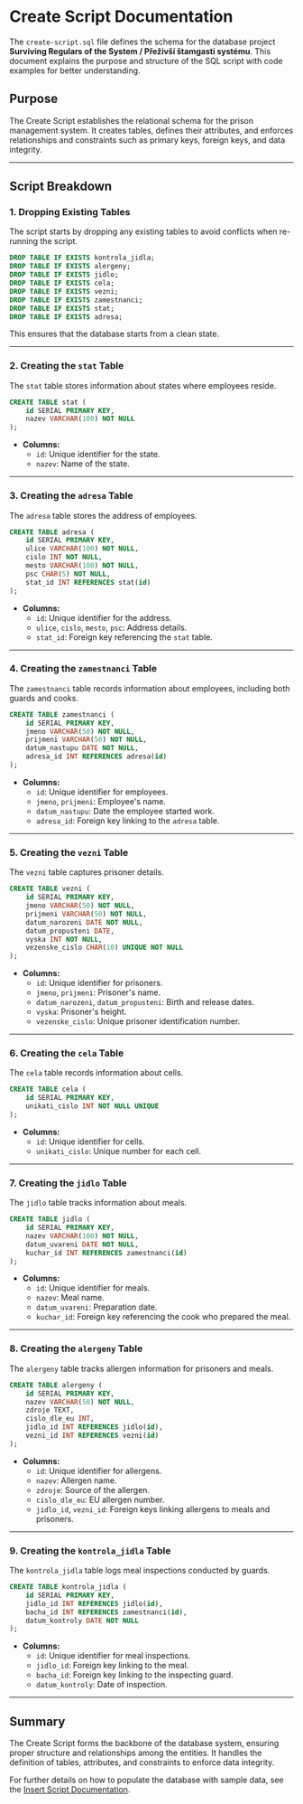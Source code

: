 # Create Script Documentation

The `create-script.sql` file defines the schema for the database project **Surviving Regulars of the System / Přeživší štamgasti systému**. This document explains the purpose and structure of the SQL script with code examples for better understanding.

## Purpose
The Create Script establishes the relational schema for the prison management system. It creates tables, defines their attributes, and enforces relationships and constraints such as primary keys, foreign keys, and data integrity.

---

## Script Breakdown

### 1. Dropping Existing Tables
The script starts by dropping any existing tables to avoid conflicts when re-running the script.

```sql
DROP TABLE IF EXISTS kontrola_jidla;
DROP TABLE IF EXISTS alergeny;
DROP TABLE IF EXISTS jidlo;
DROP TABLE IF EXISTS cela;
DROP TABLE IF EXISTS vezni;
DROP TABLE IF EXISTS zamestnanci;
DROP TABLE IF EXISTS stat;
DROP TABLE IF EXISTS adresa;
```

This ensures that the database starts from a clean state.

---

### 2. Creating the `stat` Table
The `stat` table stores information about states where employees reside.

```sql
CREATE TABLE stat (
    id SERIAL PRIMARY KEY,
    nazev VARCHAR(100) NOT NULL
);
```

- **Columns:**
  - `id`: Unique identifier for the state.
  - `nazev`: Name of the state.

---

### 3. Creating the `adresa` Table
The `adresa` table stores the address of employees.

```sql
CREATE TABLE adresa (
    id SERIAL PRIMARY KEY,
    ulice VARCHAR(100) NOT NULL,
    cislo INT NOT NULL,
    mesto VARCHAR(100) NOT NULL,
    psc CHAR(5) NOT NULL,
    stat_id INT REFERENCES stat(id)
);
```

- **Columns:**
  - `id`: Unique identifier for the address.
  - `ulice`, `cislo`, `mesto`, `psc`: Address details.
  - `stat_id`: Foreign key referencing the `stat` table.

---

### 4. Creating the `zamestnanci` Table
The `zamestnanci` table records information about employees, including both guards and cooks.

```sql
CREATE TABLE zamestnanci (
    id SERIAL PRIMARY KEY,
    jmeno VARCHAR(50) NOT NULL,
    prijmeni VARCHAR(50) NOT NULL,
    datum_nastupu DATE NOT NULL,
    adresa_id INT REFERENCES adresa(id)
);
```

- **Columns:**
  - `id`: Unique identifier for employees.
  - `jmeno`, `prijmeni`: Employee's name.
  - `datum_nastupu`: Date the employee started work.
  - `adresa_id`: Foreign key linking to the `adresa` table.

---

### 5. Creating the `vezni` Table
The `vezni` table captures prisoner details.

```sql
CREATE TABLE vezni (
    id SERIAL PRIMARY KEY,
    jmeno VARCHAR(50) NOT NULL,
    prijmeni VARCHAR(50) NOT NULL,
    datum_narozeni DATE NOT NULL,
    datum_propusteni DATE,
    vyska INT NOT NULL,
    vezenske_cislo CHAR(10) UNIQUE NOT NULL
);
```

- **Columns:**
  - `id`: Unique identifier for prisoners.
  - `jmeno`, `prijmeni`: Prisoner's name.
  - `datum_narozeni`, `datum_propusteni`: Birth and release dates.
  - `vyska`: Prisoner's height.
  - `vezenske_cislo`: Unique prisoner identification number.

---

### 6. Creating the `cela` Table
The `cela` table records information about cells.

```sql
CREATE TABLE cela (
    id SERIAL PRIMARY KEY,
    unikati_cislo INT NOT NULL UNIQUE
);
```

- **Columns:**
  - `id`: Unique identifier for cells.
  - `unikati_cislo`: Unique number for each cell.

---

### 7. Creating the `jidlo` Table
The `jidlo` table tracks information about meals.

```sql
CREATE TABLE jidlo (
    id SERIAL PRIMARY KEY,
    nazev VARCHAR(100) NOT NULL,
    datum_uvareni DATE NOT NULL,
    kuchar_id INT REFERENCES zamestnanci(id)
);
```

- **Columns:**
  - `id`: Unique identifier for meals.
  - `nazev`: Meal name.
  - `datum_uvareni`: Preparation date.
  - `kuchar_id`: Foreign key referencing the cook who prepared the meal.

---

### 8. Creating the `alergeny` Table
The `alergeny` table tracks allergen information for prisoners and meals.

```sql
CREATE TABLE alergeny (
    id SERIAL PRIMARY KEY,
    nazev VARCHAR(50) NOT NULL,
    zdroje TEXT,
    cislo_dle_eu INT,
    jidlo_id INT REFERENCES jidlo(id),
    vezni_id INT REFERENCES vezni(id)
);
```

- **Columns:**
  - `id`: Unique identifier for allergens.
  - `nazev`: Allergen name.
  - `zdroje`: Source of the allergen.
  - `cislo_dle_eu`: EU allergen number.
  - `jidlo_id`, `vezni_id`: Foreign keys linking allergens to meals and prisoners.

---

### 9. Creating the `kontrola_jidla` Table
The `kontrola_jidla` table logs meal inspections conducted by guards.

```sql
CREATE TABLE kontrola_jidla (
    id SERIAL PRIMARY KEY,
    jidlo_id INT REFERENCES jidlo(id),
    bacha_id INT REFERENCES zamestnanci(id),
    datum_kontroly DATE NOT NULL
);
```

- **Columns:**
  - `id`: Unique identifier for meal inspections.
  - `jidlo_id`: Foreign key linking to the meal.
  - `bacha_id`: Foreign key linking to the inspecting guard.
  - `datum_kontroly`: Date of inspection.

---

## Summary
The Create Script forms the backbone of the database system, ensuring proper structure and relationships among the entities. It handles the definition of tables, attributes, and constraints to enforce data integrity.

For further details on how to populate the database with sample data, see the [Insert Script Documentation](./insert-script.).
